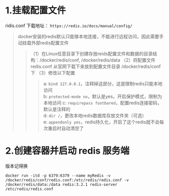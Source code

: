 # 1.挂载配置文件
ridis.conf 下载地址： `https://redis.io/docs/manual/config/`

> docker安装的redis默认只能够本地连接，不能进行远程访问，因此需要手动挂载外部redis配置文件
>> （1）在Linux任意目录下创建存放reids配置文件和数据的目录结构：/docker/redis/conf, /docker/redis/data
>> （2）将配置文件redis.conf 从官网下载下来放到配置文件目录 /docker/redis/conf 下
>> （3）修改以下配置
>>> a: `bind 127.0.0.1`，注释掉这部分，这是限制redis只能本地访问  
>>> b: `protected-mode no`，默认是yes，开启保护模式，限制为本地访问
>>> c: `requirepass footbared`，配置redis连接密码，默认是注释的  
>>> d: `dir /`，更改本地redis数据库存放文件夹（可选）  
>>> e: `appendonly yes`，redis持久化，开启了这个redis就不会每次重启时自动清空了


# 2.创建容器并启动 redis 服务端
版本记得换
```
docker run -itd -p 6379:6379 --name myRedis -v /docker/redis/conf/redis.conf:/etc/redis/redis.conf -v /docker/redis/data:/data redis:3.2.1 redis-server /etc/redis/redis.conf
```
